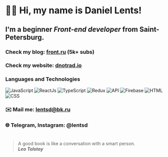 # 👋🏻 Hi, my name is **Daniel Lents**!
## I'm a beginner *Front-end developer* from Saint-Petersburg.
### Check my blog: [front.ru](https://www.instagram.com/front.ru/) (5k+ subs) 
### Check my website: [dnotrad.io](https://dnotrad.github.io/)
### Languages and Technologies 
![JavaScript](https://img.shields.io/badge/-JavaScript-090909?style=for-the-badge&logo=JavaScript)
![ReactJs](https://img.shields.io/badge/-ReactJs-090909?style=for-the-badge&logo=React)
![TypeScript](https://img.shields.io/badge/-TypeScript-090909?style=for-the-badge&logo=TypeScript)
![Redux](https://img.shields.io/badge/-Redux-090909?style=for-the-badge&logo=Redux)
![API](https://img.shields.io/badge/-REST&#032;API-090909?style=for-the-badge)
![Firebase](https://img.shields.io/badge/-Firebase-090909?style=for-the-badge&logo=Firebase)
![HTML](https://img.shields.io/badge/-HTML-090909?style=for-the-badge&logo=html5)
![CSS](https://img.shields.io/badge/-CSS-090909?style=for-the-badge&logo=css3)
### ✉️ Mail me: lentsd@bk.ru
### 🌐 Telegram, Instagram: @lentsd
#
> A good book is like a conversation with a smart person. <br/>
> ***Leo Tolstoy***
